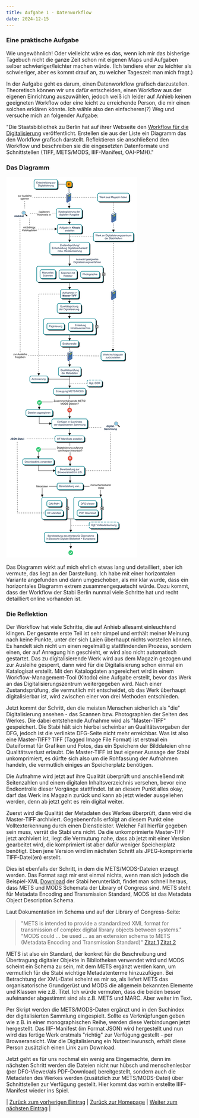 ```yaml
---
title: Aufgabe 1 - Datenworkflow
date: 2024-12-15
---
```


### Eine praktische Aufgabe
Wie ungewöhnlich! Oder vielleicht wäre es das, wenn ich mir das bisherige Tagebuch nicht die ganze Zeit schon mit eigenen Maps und Aufgaben selber schwieriger/leichter machen würde. (Ich tendiere eher zu leichter als schwieriger, aber es kommt drauf an, zu welcher Tageszeit man mich fragt.)

In der Aufgabe geht es darum, einen Datenworkflow grafisch darzustellen. Theoretisch können wir uns dafür entscheiden, einen Workflow aus der eigenen Einrichtung auszuwählen, jedoch weiß ich leider auf Anhieb keinen geeigneten Workflow oder eine leicht zu erreichende Person, die mir einen solchen erklären könnte. Ich wähle also den einfacheren(?) Weg und versuche mich an folgender Aufgabe: 

"Die Staatsbibliothek zu Berlin hat auf ihrer Webseite den [Workflow für die Digitalisierung](https://digital.staatsbibliothek-berlin.de/ueber-digitalisierte-sammlungen/digiworkflow) veröffentlicht. Erstellen sie aus der Liste ein Diagramm das den Workflow grafisch darstellt. Reflektieren sie anschließend den Workflow und beschreiben sie die eingesetzten Datenformate und Schnittstellen (TIFF, METS/MODS, IIIF-Manifest, OAI-PMH)."

### Das Diagramm
![Datenworkflow](https://raw.githubusercontent.com/piaspios/datenformate/refs/heads/master/assets/images/workflow_long.png)

Das Diagramm wirkt auf mich ehrlich etwas lang und detailliert, aber ich vermute, das liegt an der Darstellung. Ich habe mit einer horizontalen Variante angefunden und dann umgeschoben, als mir klar wurde, dass ein horizontales Diagramm extrem zusammengequetscht würde. Dazu kommt, dass der Workflow der Stabi Berlin nunmal viele Schritte hat und recht detailliert online vorhanden ist.

### Die Reflektion
Der Workflow hat viele Schritte, die auf Anhieb allesamt einleuchtend klingen. Der gesamte erste Teil ist sehr simpel und enthält meiner Meinung nach keine Punkte, unter der sich Laien überhaupt nichts vorstellen können. Es handelt sich nicht um einen regelmäßig stattfindenden Prozess, sondern einen, der auf Anregung hin geschieht, er wird also nicht automatisch gestartet. Das zu digitalisierende Werk wird aus dem Magazin gezogen und zur Ausleihe gesperrt, dann wird für die Digitalisierung schon einmal ein Katalogisat erstellt. Mit den Katalogdaten angereichert wird in einem Workflow-Management-Tool (Kitodo) eine Aufgabe erstellt, bevor das Werk an das Digitalisierungszentrum weitergegeben wird. Nach einer Zustandsprüfung, die vermutlich mit entscheidet, ob das Werk überhaupt digitalisierbar ist, wird zwischen einer von drei Methoden entschieden.

Jetzt kommt der Schritt, den die meisten Menschen sicherlich als "die" Digitalisierung ansehen - das Scannen bzw. Photographien der Seiten des Werkes. Die dabei entstehende Aufnahme wird als "Master-TIFF" gespeichert. Die Stabi hält sich hierbei scheinbar an Qualitätsvorgaben der DFG, jedoch ist die verlinkte DFG-Seite nicht mehr erreichbar. Was ist also eine Master-TIFF? TIFF (Tagged Image File Format) ist erstmal ein Dateiformat für Grafiken und Fotos, das ein Speichern der Bilddateien ohne Qualitätsverlust erlaubt. Die Master-TIFF ist laut eigener Aussage der Stabi unkomprimiert, es dürfte sich also um die Rohfassung der Aufnahmen handeln, die vermutlich einiges an Speicherplatz benötigen.

Die Aufnahme wird jetzt auf ihre Qualität überprüft und anschließend mit Seitenzahlen und einem digitalen Inhaltsverzeichnis versehen, bevor eine Endkontrolle dieser Vorgänge stattfindet. Ist an diesem Punkt alles okay, darf das Werk ins Magazin zurück und kann ab jetzt wieder ausgeliehen werden, denn ab jetzt geht es rein digital weiter.

Zuerst wird die Qualität der Metadaten des Werkes überprüft, dann wird die Master-TIFF archiviert. Gegebenenfalls erfolgt an diesem Punkt eine Volltexterkennung durch einen Dienstleister. Welcher Fall hierfür gegeben sein muss, verrät die Stabi uns nicht. Da die unkomprimierte Master-TIFF jetzt archiviert ist, liegt die Vermutung nahe, dass ab jetzt mit einer Version gearbeitet wird, die komprimiert ist aber dafür weniger Speicherplatz benötigt. Eben jene Version wird im nächsten Schritt als JPEG-komprimierte TIFF-Datei(en) erstellt.

Dies ist ebenfalls der Schritt, in dem die METS/MODS-Dateien erzeugt werden. Das Format sagt mir erst einmal nichts, wenn man sich jedoch die Beispiel-XML [Download](https://content.staatsbibliothek-berlin.de/dc/PPN746212909.mets.xml) der Stabi herunterlädt, findet man schnell heraus, dass METS und MODS Schemata der Library of Congress sind. METS steht für Metadata Encoding and Transmission Standard, MODS ist das Metadata Object Description Schema.

Laut Dokumentation im Schema und auf der Library of Congress-Seite:
> "METS is intended to provide a standardized XML format for transmission of complex digital library objects between systems."
> "MODS could ... be used ... as an extension schema to METS (Metadata Encoding and Transmission Standard)"
[Zitat 1](https://www.loc.gov/standards/mets/version17/mets.v1-7.xsd) [Zitat 2](https://www.loc.gov/standards/mods/mods-overview.html)

METS ist also ein Standard, der konkret für die Beschreibung und Übertragung digitaler Objekte in Bibliotheken verwendet wird und MODS scheint ein Schema zu sein, mit dem METS ergänzt werden kann, um vermutlich für die Stabi wichtige Metadatenterme hinzuzufügen. Bei Betrachtung der XML-Datei scheint es mir so, als liefert METS das organisatorische Grundgerüst und MODS die allgemein bekannten Elemente und Klassen wie z.B. Titel. Ich würde vermuten, dass die beiden besser aufeinander abgestimmt sind als z.B. METS und MARC. Aber weiter im Text.

Per Skript werden die METS/MODS-Daten ergänzt und in den Suchindex der digitalisierten Sammlung eingespielt. Sollte es Verknüpfungen geben wie z.B. in einer monographischen Reihe, werden diese Verbindungen jetzt hergestellt. Das IIIF-Manifest (im Format JSON) wird hergestellt und nun wird das fertige Werk erstmals "richtig" zur Verfügung gestellt - per Browseransicht. War die Digitalisierung ein Nutzer:inwunsch, erhält diese Person zusätzlich einen Link zum Download.

Jetzt geht es für uns nochmal ein wenig ans Eingemachte, denn im nächsten Schritt werden die Dateien nicht nur hübsch und menschenlesbar (per DFG-Viewer/als PDF-Download) bereitgestellt, sondern auch die Metadaten des Werkes werden (zusätzlich zur METS/MODS-Datei) über Schnittstellen zur Verfügung gestellt. Hier kommt das vorhin erstellte IIIF-Manifest wieder ins Spiel.


| [Zurück zum vorherigen Eintrag](https://piaspios.github.io/datenformate/2024/12/14/tag4.html) | [Zurück zur Homepage](https://piaspios.github.io/datenformate/) | [Weiter zum nächsten Eintrag](URL) |
